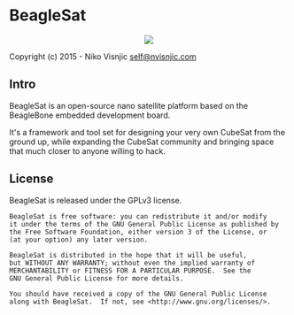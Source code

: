 # BeagleSat

<p align="center">
<img src="http://nvisnjic.com/beaglesat/beaglesat.png">
</p>

Copyright (c) 2015 - Niko Visnjic <self@nvisnjic.com>

## Intro

BeagleSat is an open-source nano satellite platform based on the BeagleBone
embedded development board.

It's a framework and tool set for designing your very own CubeSat from the
ground up, while expanding the CubeSat community and bringing space that 
much closer to anyone willing to hack. 

## License

BeagleSat is released under the GPLv3 license.


    BeagleSat is free software: you can redistribute it and/or modify
    it under the terms of the GNU General Public License as published by
    the Free Software Foundation, either version 3 of the License, or
    (at your option) any later version.

    BeagleSat is distributed in the hope that it will be useful,
    but WITHOUT ANY WARRANTY; without even the implied warranty of
    MERCHANTABILITY or FITNESS FOR A PARTICULAR PURPOSE.  See the
    GNU General Public License for more details.

    You should have received a copy of the GNU General Public License
    along with BeagleSat.  If not, see <http://www.gnu.org/licenses/>.
